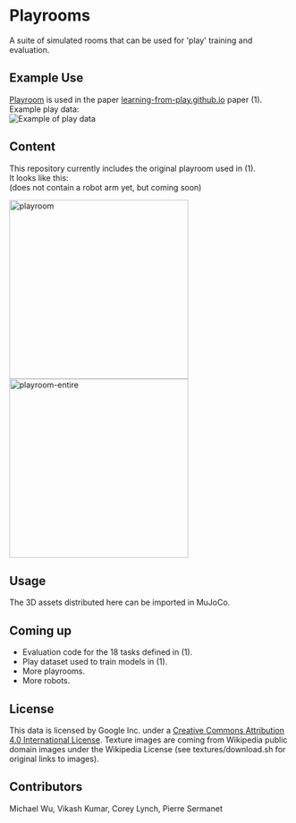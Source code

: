 # Playrooms
A suite of simulated rooms that can be used for 'play' training and evaluation.

## Example Use
[Playroom](https://github.com/google-research/google-research/tree/master/playrooms/rooms/playroom) is used in the paper [learning-from-play.github.io](https://learning-from-play.github.io/) paper (1).  
Example play data:  
![Example of play data](https://github.com/learning-from-play/learning-from-play.github.io/blob/master/assets/mp4/play_data_small.gif?raw=true)

## Content
This repository currently includes the original playroom used in (1).  
It looks like this:  
(does not contain a robot arm yet, but coming soon)

<img src="https://github.com/google-research/google-research/raw/master/playrooms/rooms/playroom/playroom.png" alt="playroom" width="320"><img src="https://github.com/google-research/google-research/raw/master/playrooms/rooms/playroom/playroom_entire.png" alt="playroom-entire" width="320">

## Usage
The 3D assets distributed here can be imported in MuJoCo.

## Coming up
- Evaluation code for the 18 tasks defined in (1).
- Play dataset used to train models in (1).
- More playrooms.
- More robots.

## License
This data is licensed by Google Inc. under a [Creative Commons Attribution 4.0 International License](http://creativecommons.org/licenses/by/4.0/).
Texture images are coming from Wikipedia public domain images
under the Wikipedia License (see textures/download.sh for original links to images).

## Contributors
Michael Wu, Vikash Kumar, Corey Lynch, Pierre Sermanet
